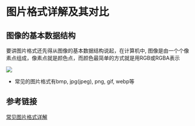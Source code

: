 # 图片格式详解及其对比

## 图像的基本数据结构

要讲图片格式还先得从图像的基本数据结构说起，在计算机中, 图像是由一个个像素点组成，像素点就是颜色点，而颜色最简单的方式就是用RGB或RGBA表示

![](./iamges/rgb.jpg)
* 常见的图片格式有bmp, jpg(jpeg), png, gif, webp等

## 参考链接
[常见图片格式详解](https://www.cnblogs.com/xiangism/p/5311314.html)

